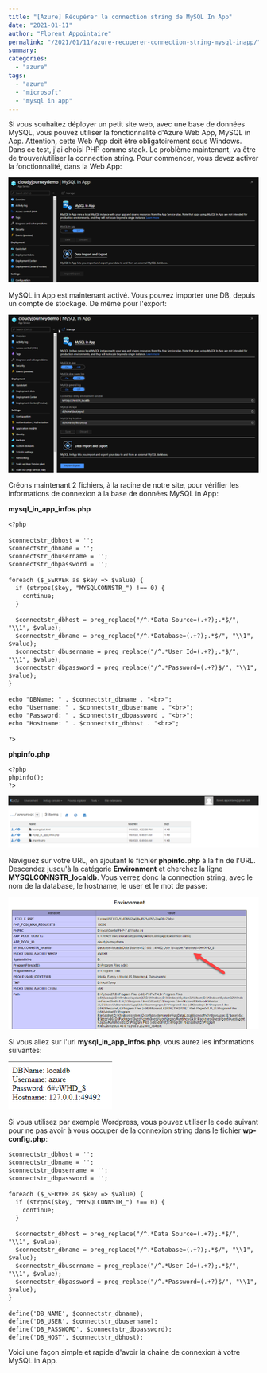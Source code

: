 ```yaml
---
title: "[Azure] Récupérer la connection string de MySQL In App"
date: "2021-01-11"
author: "Florent Appointaire"
permalink: "/2021/01/11/azure-recuperer-connection-string-mysql-inapp/"
summary: 
categories: 
  - "azure"
tags:
  - "azure"
  - "microsoft"
  - "mysql in app"
---
```

Si vous souhaitez déployer un petit site web, avec une base de données MySQL, vous pouvez utiliser la fonctionnalité d'Azure Web App, MySQL in App. Attention, cette Web App doit être obligatoirement sous Windows. Dans ce test, j'ai choisi PHP comme stack.
Le problème maintenant, va être de trouver/utiliser la connection string.
Pour commencer, vous devez activer la fonctionnalité, dans la Web App:

![](/assets/images/2021/mysqlinapp01.png)

MySQL in App est maintenant activé. Vous pouvez importer une DB, depuis un compte de stockage. De même pour l'export:

![](/assets/images/2021/mysqlinapp02.png)

Créons maintenant 2 fichiers, à la racine de notre site, pour vérifier les informations de connexion à la base de données MySQL in App:

**mysql_in_app_infos.php**

```
<?php

$connectstr_dbhost = '';
$connectstr_dbname = '';
$connectstr_dbusername = '';
$connectstr_dbpassword = '';

foreach ($_SERVER as $key => $value) {
  if (strpos($key, "MYSQLCONNSTR_") !== 0) {
    continue;
  }

  $connectstr_dbhost = preg_replace("/^.*Data Source=(.+?);.*$/", "\\1", $value);
  $connectstr_dbname = preg_replace("/^.*Database=(.+?);.*$/", "\\1", $value);
  $connectstr_dbusername = preg_replace("/^.*User Id=(.+?);.*$/", "\\1", $value);
  $connectstr_dbpassword = preg_replace("/^.*Password=(.+?)$/", "\\1", $value);
}

echo "DBName: " . $connectstr_dbname . "<br>";
echo "Username: " . $connectstr_dbusername . "<br>";
echo "Password: " . $connectstr_dbpassword . "<br>";
echo "Hostname: " . $connectstr_dbhost . "<br>";

?>
```

**phpinfo.php**

```
<?php
phpinfo();
?>
```

![](/assets/images/2021/mysqlinapp03.png)

Naviguez sur votre URL, en ajoutant le fichier **phpinfo.php** à la fin de l'URL. Descendez jusqu'à la catégorie **Environment** et cherchez la ligne **MYSQLCONNSTR_localdb**. Vous verrez donc la connection string, avec le nom de la database, le hostname, le user et le mot de passe:

![](/assets/images/2021/mysqlinapp04.png)

Si vous allez sur l'url **mysql_in_app_infos.php**, vous aurez les informations suivantes:

![](/assets/images/2021/mysqlinapp05.png)

Si vous utilisez par exemple Wordpress, vous pouvez utiliser le code suivant pour ne pas avoir à vous occuper de la connexion string dans le fichier **wp-config.php**:

```
$connectstr_dbhost = '';
$connectstr_dbname = '';
$connectstr_dbusername = '';
$connectstr_dbpassword = '';

foreach ($_SERVER as $key => $value) {
  if (strpos($key, "MYSQLCONNSTR_") !== 0) {
    continue;
  }

  $connectstr_dbhost = preg_replace("/^.*Data Source=(.+?);.*$/", "\\1", $value);
  $connectstr_dbname = preg_replace("/^.*Database=(.+?);.*$/", "\\1", $value);
  $connectstr_dbusername = preg_replace("/^.*User Id=(.+?);.*$/", "\\1", $value);
  $connectstr_dbpassword = preg_replace("/^.*Password=(.+?)$/", "\\1", $value);
}

define('DB_NAME', $connectstr_dbname);
define('DB_USER', $connectstr_dbusername);
define('DB_PASSWORD', $connectstr_dbpassword);
define('DB_HOST', $connectstr_dbhost);
```

Voici une façon simple et rapide d'avoir la chaine de connexion à votre MySQL in App.